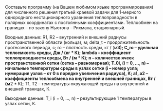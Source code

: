Составьте программу (на Вашем любимом языке программирования) для численного решения
третьей краевой задачи для 1-мерного однородного нестационарного уравнения
теплопроводности в полярных координатах с постоянными коэффициентами. Теплообмен на
границах – по закону Ньютона – Рихмана, стационарный.

Входные данные:
R1, R2 – внутренний и внешний радиусы пространственной области (кольца), м;
delta_t – продолжительность прогнозного периода, с;
ro – плотность среды, кг / (м**3);
C_ro – удельная теплоемкость среды, Дж / (кг * К);
lambda – коэффициент теплопроводности среды, Вт / (м * К);
n – количество ячеек пространственной сетки (сетка – равномерная);
T_0i, (i = 0, ..., n) – начальные температуры среды в узлах сетки (i – номер узла; нумерация узлов – от 0 в
порядке увеличения радиуса), К;
a1, a2 – коэффициенты теплообмена на внутренней и внешней границах, Вт / (м**2 * К);
T1, T2 – температуры окружающей среды на внутренней и внешней границах, К.

Выходные данные:
T_i (i = 0, ..., n) – результирующие 1 температуры в узлах сетки, К.